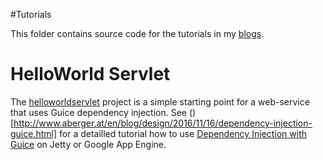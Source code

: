 #Tutorials

This folder contains source code for the tutorials in my [blogs](https://caberger.github.io).

HelloWorld Servlet
==================

The [helloworldservlet](./helloworldservlet) project is a simple starting point for a web-service that uses Guice dependency injection.
See ()[http://www.aberger.at/en/blog/design/2016/11/16/dependency-injection-guice.html] for a detailled tutorial how to
use [Dependency Injection with Guice](http://www.aberger.at/en/blog/design/2016/11/16/dependency-injection-guice.html) on Jetty or Google App Engine.